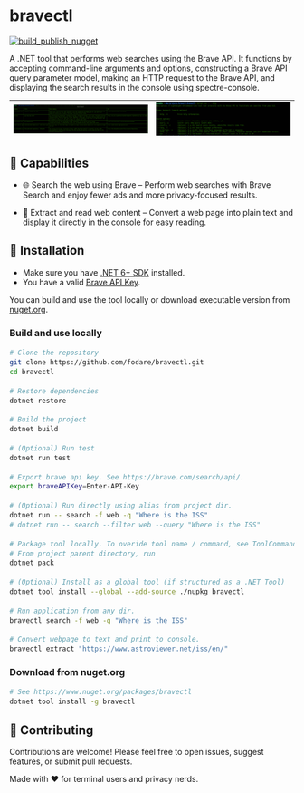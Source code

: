 # bravectl

[![build_publish_nugget](https://github.com/fodare/bravectl/actions/workflows/CI-CD.yml/badge.svg)](https://github.com/fodare/bravectl/actions/workflows/CI-CD.yml)

A .NET tool that performs web searches using the Brave API. It functions by accepting command-line arguments and options, constructing a Brave API query parameter model, making an HTTP request to the Brave API, and displaying the search results in the console using spectre-console.

| ![demo.png](https://github.com/fodare/media/blob/main/bravectl/demo.png?raw=true) | ![help message](https://github.com/fodare/media/blob/main/bravectl/helpMessage.png?raw=true)|
| ------- | --- |

## 🔧 Capabilities

- 🌐 Search the web using Brave – Perform web searches with Brave Search and enjoy fewer ads and more privacy-focused results.

- 📄 Extract and read web content – Convert a web page into plain text and display it directly in the console for easy reading.

## 🚀 Installation

- Make sure you have [.NET 6+ SDK](https://dotnet.microsoft.com/download) installed.
- You have a valid [Brave API Key](https://brave.com/search/api/).

You can build and use the tool locally or download executable version from [nuget.org](https://www.nuget.org/).

### Build and use locally

  ```bash
  # Clone the repository
  git clone https://github.com/fodare/bravectl.git
  cd bravectl

  # Restore dependencies
  dotnet restore
  
  # Build the project
  dotnet build
  
  # (Optional) Run test
  dotnet run test

  # Export brave api key. See https://brave.com/search/api/.
  export braveAPIKey=Enter-API-Key

  # (Optional) Run directly using alias from project dir.
  dotnet run -- search -f web -q "Where is the ISS"
  # dotnet run -- search --filter web --query "Where is the ISS"

  # Package tool locally. To overide tool name / command, see ToolCommandName in ...csproj file.
  # From project parent directory, run
  dotnet pack
  
  # (Optional) Install as a global tool (if structured as a .NET Tool)
  dotnet tool install --global --add-source ./nupkg bravectl

  # Run application from any dir.
  bravectl search -f web -q "Where is the ISS"

  # Convert webpage to text and print to console.
  bravectl extract "https://www.astroviewer.net/iss/en/"
  ```

### Download from nuget.org

```bash
# See https://www.nuget.org/packages/bravectl
dotnet tool install -g bravectl
```

## 🙌 Contributing

Contributions are welcome! Please feel free to open issues, suggest features, or submit pull requests.

Made with ❤️ for terminal users and privacy nerds.
